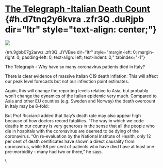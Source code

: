 
[The Telegraph -Italian Death Count](https://www.google.com/url?q=https%3A%2F%2Fbit.ly%2F2ysC0jO&sa=D&sntz=1&usg=AFQjCNHf06MCnt8jQwkRQbwiwos2oNAhww) {#h.d7tnq2y6kvra .zfr3Q .duRjpb dir="ltr" style="text-align: center;"}
====================================================================================================================================================

[![](https://lh4.googleusercontent.com/_L2g7WPOIglSNe2Sd5vFAweQ3V_QQ87EoPLS3K7f-K_tpO7jjyYEt9CzU-9vRHa9mnXqGsVTwxjwfzY8TUGbTrECuCM_gJkUvGoEpII08GOFMQNgdYSC=w1280)](https://www.google.com/url?q=https%3A%2F%2Fredcap.med.usc.edu%2Fsurveys%2F%3Fs%3DJ7KEL4YTKT&sa=D&sntz=1&usg=AFQjCNGgmJPVlIxKzdq9Pd16K5HC0kstRQ)

 {#h.9gbb07g2arwz .zfr3Q .JYVBee dir="ltr" style="margin-left: 0; margin-right: 0; padding-left: 0; text-align: left; text-indent: 0;" tabindex="-1"}

[](#h.9gbb07g2arwz)

The Telegraph - Why have so many coronavirus patients died in Italy?

There is clear evidence of massive Italian C19 death inflation: This
will affect our peak level forecasts but not our inflection point
estimates.

Again, this will change the reporting levels relative to Asia, but
probably won’t change the dynamics of the Italian epidemic very much.
Compared to Asia and other EU counties (e.g. Sweden and Norway) the
death overcount in Italy may be 8-fold:

But Prof Ricciardi added that Italy’s death rate may also appear high
because of how doctors record fatalities. “The way in which we code
deaths in our country is very generous in the sense that all the people
who die in hospitals with the coronavirus are deemed to be dying of the
coronavirus. “On re-evaluation by the National Institute of Health, only
12 per cent of death certificates have shown a direct causality from
coronavirus, while 88 per cent of patients who have died have at least
one pre-morbidity - many had two or three,” he says.

\

